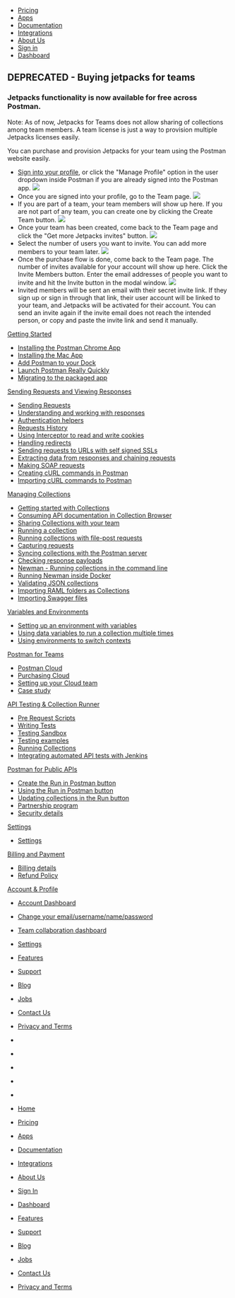 [][0]

* [Pricing][1]
* [Apps][2]
* [Documentation][3]
* [Integrations][4]
* [About Us][5]
* [Sign in][6]
* [Dashboard][7]

## DEPRECATED - Buying jetpacks for teams

### Jetpacks functionality is now available for free across Postman.

Note: As of now, Jetpacks for Teams does not allow sharing of collections among team members. A team license is just a way to provision multiple Jetpacks licenses easily.

You can purchase and provision Jetpacks for your team using the Postman website easily.

* [Sign into your profile][8], or click the "Manage Profile" option in the user dropdown inside Postman if you
are already signed into the Postman app.
[![](https://www.getpostman.com/img/v1/docs/teams/thumbs/team_1.png)
][9]
* Once you are signed into your profile, go to the Team page.
[![](https://www.getpostman.com/img/v1/docs/teams/thumbs/a_no_team.png)
][10]
* If you are part of a team, your team members will show up here. If you are not part of any team,
you can create one by clicking the Create Team button.
[![](https://www.getpostman.com/img/v1/docs/teams/thumbs/b_create_team.png)
][11]
* Once your team has been created, come back to the Team page and click the "Get more Jetpacks invites" button.
[![](https://www.getpostman.com/img/v1/docs/teams/thumbs/c_team_home.png)
][12]
* Select the number of users you want to invite. You can add more members to your team later.
[![](https://www.getpostman.com/img/v1/docs/teams/thumbs/y_select.png)
][13]
* Once the purchase flow is done, come back to the Team page. The number of invites available for your
account will show up here. Click the Invite Members button. Enter the email addresses of people you want to invite and hit
the Invite button in the modal window.
[![](https://www.getpostman.com/img/v1/docs/teams/thumbs/z_invite.png)
][14]
* Invited members will be sent an email with their secret invite link. If they sign up or sign in through that link,
their user account will be linked to your team, and Jetpacks will be activated for their account.
You can send an invite again if the invite email does not reach the intended person, or copy and paste the invite
link and send it manually.

[Getting Started][15]

* [Installing the Postman Chrome App
][16]
* [Installing the Mac App
][17]
* [Add Postman to your Dock
][18]
* [Launch Postman Really Quickly
][19]
* [Migrating to the packaged app
][20]

[Sending Requests and Viewing Responses][21]

* [Sending Requests
][22]
* [Understanding and working with responses
][23]
* [Authentication helpers
][24]
* [Requests History 
][25]
* [Using Interceptor to read and write cookies
][26]
* [Handling redirects
][27]
* [Sending requests to URLs with self signed SSLs
][28]
* [Extracting data from responses and chaining requests
][29]
* [Making SOAP requests
][30]
* [Creating cURL commands in Postman
][31]
* [Importing cURL commands to Postman
][32]

[Managing Collections][33]

* [Getting started with Collections
][34]
* [Consuming API documentation in Collection Browser
][35]
* [Sharing Collections with your team
][36]
* [Running a collection
][37]
* [Running collections with file-post requests
][38]
* [Capturing requests
][39]
* [Syncing collections with the Postman server
][40]
* [Checking response payloads
][41]
* [Newman - Running collections in the command line 
][42]
* [Running Newman inside Docker
][43]
* [Validating JSON collections
][44]
* [Importing RAML folders as Collections
][45]
* [Importing Swagger files
][46]

[Variables and Environments][47]

* [Setting up an environment with variables
][48]
* [Using data variables to run a collection multiple times
][49]
* [Using environments to switch contexts
][50]

[Postman for Teams][51]

* [Postman Cloud
][52]
* [Purchasing Cloud
][53]
* [Setting up your Cloud team
][54]
* [Case study
][55]

[API Testing & Collection Runner][56]

* [Pre Request Scripts
][57]
* [Writing Tests
][58]
* [Testing Sandbox
][59]
* [Testing examples
][60]
* [Running Collections
][61]
* [Integrating automated API tests with Jenkins
][62]

[Postman for Public APIs][63]

* [Create the Run in Postman button
][64]
* [Using the Run in Postman button
][65]
* [Updating collections in the Run button
][66]
* [Partnership program
][67]
* [Security details
][68]

[Settings][69]

* [Settings
][70]

[Billing and Payment][71]

* [Billing details
][72]
* [Refund Policy
][73]

[Account & Profile][74]

* [Account Dashboard
][75]
* [Change your email/username/name/password
][76]
* [Team collaboration dashboard
][77]
* [Settings
][70]

* [Features][78]
* [Support][79]
* [Blog][80]
* [Jobs][81]
* [Contact Us][82]
* [Privacy and Terms][83]

* [][84]
* [][85]
* [][86]
* [][87]
* [][88]

* [Home][0]
* [Pricing][1]
* [Apps][2]
* [Documentation][3]
* [Integrations][4]
* [About Us][5]
* [Sign In][6]
* [Dashboard][7]

* [Features][78]
* [Support][79]
* [Blog][80]
* [Jobs][81]
* [Contact Us][82]
* [Privacy and Terms][83]


[0]: /
[1]: /pricing
[2]: /apps
[3]: /docs/
[4]: /integrations
[5]: /about-us
[6]: https://app.getpostman.com/signup?redirect=web
[7]: https://app.getpostman.com/
[8]: https://www.getpostman.com/#signin
[9]: https://www.getpostman.com/img/v1/docs/teams/team_1.png
[10]: https://www.getpostman.com/img/v1/docs/teams/a_no_team.png
[11]: https://www.getpostman.com/img/v1/docs/teams/b_create_team.png
[12]: https://www.getpostman.com/img/v1/docs/teams/c_team_home.png
[13]: https://www.getpostman.com/img/v1/docs/teams/y_select.png
[14]: https://www.getpostman.com/img/v1/docs/teams/z_invite.png
[15]: #collapse-0
[16]: /docs/introduction
[17]: /docs/install_mac
[18]: /docs/launch
[19]: /docs/launch_chrome_quickly
[20]: /docs/migration
[21]: #collapse-1
[22]: /docs/requests
[23]: /docs/responses
[24]: /docs/helpers
[25]: /docs/history
[26]: /docs/interceptor_cookies
[27]: /docs/handling_redirects
[28]: /docs/self_signed_certs
[29]: /docs/chaining_requests
[30]: /docs/soap_requests
[31]: /docs/creating_curl
[32]: /docs/importing_curl
[33]: #collapse-2
[34]: /docs/collections
[35]: /docs/consuming_api_documentation
[36]: /docs/sharing
[37]: /docs/running_collections
[38]: /docs/run_file_post_requests
[39]: /docs/capture
[40]: /docs/sync_overview
[41]: /docs/checking_payload_responses
[42]: /docs/newman_intro
[43]: /docs/newman_in_docker
[44]: /docs/validating_json_collections
[45]: /docs/importing_folders
[46]: /docs/importing_swagger
[47]: #collapse-3
[48]: /docs/environments
[49]: /docs/multiple_instances
[50]: /docs/test_multi_environments
[51]: #collapse-4
[52]: /docs/cloud
[53]: /docs/buying_cloud
[54]: /docs/cloud_team_setup
[55]: http://blog.getpostman.com/2015/12/10/belong-keeps-its-architecture-in-order-with-postman/
[56]: #collapse-5
[57]: /docs/pre_request_scripts
[58]: /docs/writing_tests
[59]: /docs/sandbox
[60]: /docs/testing_examples
[61]: /docs/running_collections-1
[62]: /docs/integrating_with_jenkins
[63]: #collapse-6
[64]: /docs/run_button
[65]: /docs/run_button_ux
[66]: /docs/update_run_button
[67]: /docs/run_partner_prog
[68]: /docs/run_security
[69]: #collapse-7
[70]: /docs/settings
[71]: #collapse-8
[72]: /docs/billing_details
[73]: /refunds
[74]: #collapse-9
[75]: /dashboard
[76]: /dashboard/edit#
[77]: /dashboard/teams
[78]: /apps#changelog
[79]: /support
[80]: http://blog.getpostman.com
[81]: /jobs/
[82]: /contact-us
[83]: /licenses/privacy
[84]: https://twitter.com/postmanclient
[85]: https://www.facebook.com/getpostman
[86]: http://blog.getpostman.com/
[87]: https://plus.google.com/+Getpostman
[88]: https://github.com/postmanlabs